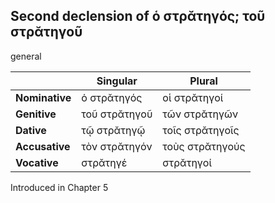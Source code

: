 ## Second declension of ὁ στρᾰτηγός; τοῦ στρᾰτηγοῦ

general

|                | Singular      | Plural          |
|----------------|---------------|-----------------|
| **Nominative** | ὁ στρᾰτηγός   | οἱ στρᾰτηγοί    |
| **Genitive**   | τοῦ στρᾰτηγοῦ | τῶν στρᾰτηγῶν   |
| **Dative**     | τῷ στρᾰτηγῷ   | τοῖς στρᾰτηγοῖς |
| **Accusative** | τὸν στρᾰτηγόν | τοὺς στρᾰτηγούς |
| **Vocative**   | στρᾰτηγέ      | στρᾰτηγοί       |


Introduced in Chapter 5
